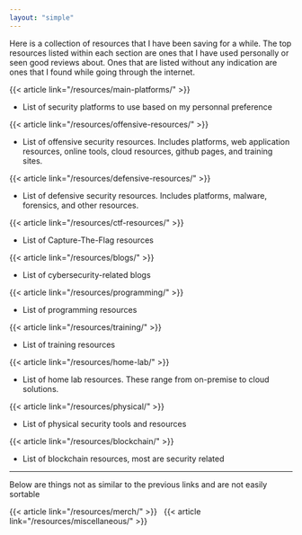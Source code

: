 ```yaml
---
layout: "simple"
---
```


Here is a collection of resources that I have been saving for a while. The top resources listed within each section are ones that I have used personally or seen good reviews about. Ones that are listed without any indication are ones that I found while going through the internet. 

{{< article link="/resources/main-platforms/" >}}
- List of security platforms to use based on my personnal preference

{{< article link="/resources/offensive-resources/" >}}
- List of offensive security resources. Includes platforms, web application resources, online tools, cloud resources, github pages, and training sites.


{{< article link="/resources/defensive-resources/" >}}
- List of defensive security resources. Includes platforms, malware, forensics, and other resources.

{{< article link="/resources/ctf-resources/" >}}
- List of Capture-The-Flag resources

{{< article link="/resources/blogs/" >}}
- List of cybersecurity-related blogs

{{< article link="/resources/programming/" >}}
- List of programming resources

{{< article link="/resources/training/" >}}
- List of training resources

{{< article link="/resources/home-lab/" >}}
- List of home lab resources. These range from on-premise to cloud solutions.

{{< article link="/resources/physical/" >}}
- List of physical security tools and resources

{{< article link="/resources/blockchain/" >}}
- List of blockchain resources, most are security related

---

Below are things not as similar to the previous links and are not easily sortable

{{< article link="/resources/merch/" >}}
&nbsp;
{{< article link="/resources/miscellaneous/" >}}
